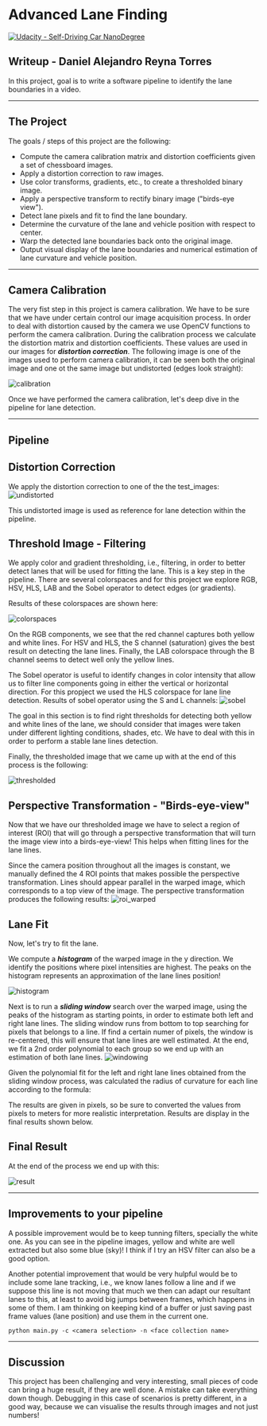 # Advanced Lane Finding
[![Udacity - Self-Driving Car NanoDegree](https://s3.amazonaws.com/udacity-sdc/github/shield-carnd.svg)](http://www.udacity.com/drive)

## Writeup - Daniel Alejandro Reyna Torres

In this project, goal is to write a software pipeline to identify the lane boundaries in a video. 

---

## The Project

The goals / steps of this project are the following:

* Compute the camera calibration matrix and distortion coefficients given a set of chessboard images.
* Apply a distortion correction to raw images.
* Use color transforms, gradients, etc., to create a thresholded binary image.
* Apply a perspective transform to rectify binary image ("birds-eye view").
* Detect lane pixels and fit to find the lane boundary.
* Determine the curvature of the lane and vehicle position with respect to center.
* Warp the detected lane boundaries back onto the original image.
* Output visual display of the lane boundaries and numerical estimation of lane curvature and vehicle position.

---

## Camera Calibration

The very fist step in this project is camera calibration. We have to be sure that we have under certain control our image acquisition process. In order to deal with distortion caused by the camera we use OpenCV functions to perform the camera calibration. During the calibration process we calculate the distortion matrix and distortion coefficients. These values are used in our images for ***distortion correction***. The following image is one of the images used to perform camera calibration, it can be seen both the original image and one ot the same image but undistorted (edges look straight):

![calibration]

Once we have performed the camera calibration, let's deep dive in the pipeline for lane detection.

---

## **Pipeline**

## Distortion Correction

We apply the distortion correction to one of the the test_images:
![undistorted]

This undistorted image is used as reference for lane detection within the pipeline.

## Threshold Image - Filtering

We apply color and gradient thresholding, i.e., filtering, in order to better detect lanes that will be used for fitting the lane. This is a key step in the pipeline. There are several colorspaces and for this project we explore RGB, HSV, HLS, LAB and the Sobel operator to detect edges (or gradients).

Results of these colorspaces are shown here:

![colorspaces]

On the RGB components, we see that the red channel captures both yellow and white lines. For HSV and HLS, the S channel (saturation) gives the best result on detecting the lane lines. Finally, the LAB colorspace through the B channel seems to detect well only the yellow lines.

The Sobel operator is useful to identify changes in color intensity that allow us to filter line components going in either the vertical or horizontal direction. For this propject we used the HLS colorspace for lane line detection. Results of sobel operator using the S and L channels:
![sobel]

The goal in this section is to find right thresholds for detecting both yellow and white lines of the lane, we should consider that images were taken under different lighting conditions, shades, etc. We have to deal with this in order to perform a stable lane lines detection.

Finally, the thresholded image that we came up with at the end of this process is the following:

![thresholded]

## Perspective Transformation - "Birds-eye-view"

Now that we have our thresholded image we have to select a region of interest (ROI) that will go through a perspective transformation that will turn the image view into a birds-eye-view! This helps when fitting lines for the lane lines.

Since the camera position throughout all the images is constant, we manually defined the 4 ROI points that makes possible the perspective transformation. Lines should appear parallel in the warped image, which corresponds to a top view of the image. The perspective transformation produces the following results:
![roi_warped]

## Lane Fit

Now, let's try to fit the lane. 

We compute a ***histogram*** of the warped image in the y direction. We identify the positions where  pixel intensities are highest. The peaks on the histogram represents an approximation of the lane lines position!

![histogram]

Next is to run a ***sliding window*** search over the warped image, using the peaks of the histogram as starting points, in order to estimate both left and right lane lines. The sliding window runs from bottom to top searching for pixels that belongs to a line. If find a certain numer of pixels, the window is re-centered, this will ensure that lane lines are well estimated. At the end, we fit a 2nd order polynomial to each group so we end up with an estimation of both lane lines.
![windowing]

Given the polynomial fit for the left and right lane lines obtained from the sliding window process, was calculated the radius of curvature for each line according to the formula: 



The results are given in pixels, so be sure to converted the values from pixels to meters for more realistic interpretation. Results are display in the final results shown below.

## Final Result

At the end of the process we end up with this:

![result]










---

## Improvements to your pipeline

A possible improvement would be to keep tunning filters, specially the white one. As you can see in the pipeline images, yellow and white are well extracted but also some blue (sky)! I think if I try an HSV filter can also be a good option.

Another potential improvement that would be very hulpful would be to include some lane tracking, i.e., we know lanes follow a line and if we suppose this line is not moving that much we then can adapt our resultant lanes to this, at least to avoid big jumps between frames, which happens in some of them. I am thinking on keeping kind of a buffer or just saving past frame values (lane position) and use them in the current one. 

```
python main.py -c <camera selection> -n <face collection name>
```
---

## Discussion

This project has been challenging and very interesting, small pieces of code can bring a huge result, if they are well done. A mistake can take everything down though. Debugging in this case of scenarios is pretty different, in a good way, because we can visualise the results through images and not just numbers!


[calibration]: output_images/Calibration.png 
[undistorted]: output_images/Real_Undistorted.png 
[colorspaces]: output_images/Thresh_colorspaces.png
[sobel]: output_images/Thresh_Sobel.png
[thresholded]: output_images/Thresholded.png
[roi_warped]: output_images/ROI_Warped.png
[histogram]: output_images/Histogram.png
[windowing]: output_images/Windowing.png
[result]: output_images/ResultPipeline.png